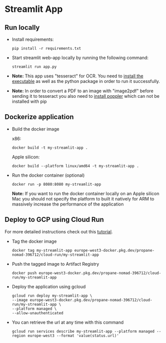 # Streamlit App

## Run locally

- Install requirements:

  ```shell
  pip install -r requirements.txt
  ```

- Start streamlit web-app locally by running the following command:

  ```shell
  streamlit run app.py
  ```

- **Note:** This app uses "tesseract" for OCR. You need to [install the executable](https://tesseract-ocr.github.io/tessdoc/Installation.html) as well as the python package in order to run it successfully.

- **Note:** In order to convert a PDF to an image with "image2pdf" before sending it to tesseract you also need to [install poppler](https://pdf2image.readthedocs.io/en/latest/installation.html) which can not be installed with pip

## Dockerize application

- Build the docker image

  x86:

  ```shell
  docker build -t my-streamlit-app .
  ```

  Apple silicon:

  ```shell
  docker build --platform linux/amd64 -t my-streamlit-app .
  ```

- Run the docker container (optional)

  ```shell
  docker run -p 8080:8080 my-streamlit-app
  ```

  **Note:** If you want to run the docker container locally on an Apple silicon Mac you should not specify the platform to built it natively for ARM to massively increase the performance of the application

## Deploy to GCP using Cloud Run

For more detailed instructions check out this [tutorial](https://github.com/Daniel-Fauland/gcp-test/tree/main/cloud_run).

- Tag the docker image

  ```shell
  docker tag my-streamlit-app europe-west3-docker.pkg.dev/propane-nomad-396712/cloud-run/my-streamlit-app
  ```

- Push the tagged image to Artifact Registry

  ```shell
  docker push europe-west3-docker.pkg.dev/propane-nomad-396712/cloud-run/my-streamlit-app
  ```

- Deploy the application using gcloud

  ```shell
  gcloud run deploy my-streamlit-app \
  --image europe-west3-docker.pkg.dev/propane-nomad-396712/cloud-run/my-streamlit-app \
  --platform managed \
  --allow-unauthenticated
  ```

- You can retrieve the url at any time with this command

  ```shell
  gcloud run services describe my-streamlit-app --platform managed --region europe-west3 --format 'value(status.url)'
  ```
